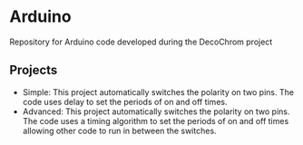# Arduino
Repository for Arduino code developed during the DecoChrom project

## Projects
- Simple: This project automatically switches the polarity on two pins. The code uses delay to set the periods of on and off times.
- Advanced: This project automatically switches the polarity on two pins. The code uses a timing algorithm to set the periods of on and off times allowing other code to run in between the switches. 
